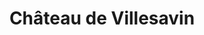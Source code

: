 ---
guid: "dbdb75fcde07"
title: "Château de Villesavin"
latlng: "47.546520, 1.514291"
youtubeId: "n7NCg5PIApg" 
---